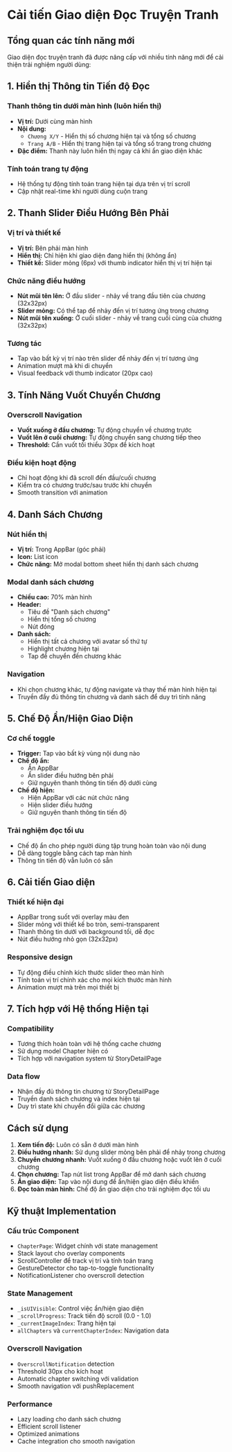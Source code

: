 # Cải tiến Giao diện Đọc Truyện Tranh

## Tổng quan các tính năng mới

Giao diện đọc truyện tranh đã được nâng cấp với nhiều tính năng mới để cải thiện trải nghiệm người dùng:

## 1. Hiển thị Thông tin Tiến độ Đọc

### Thanh thông tin dưới màn hình (luôn hiển thị)
- **Vị trí:** Dưới cùng màn hình
- **Nội dung:** 
  - `Chương X/Y` - Hiển thị số chương hiện tại và tổng số chương
  - `Trang A/B` - Hiển thị trang hiện tại và tổng số trang trong chương
- **Đặc điểm:** Thanh này luôn hiển thị ngay cả khi ẩn giao diện khác

### Tính toán trang tự động
- Hệ thống tự động tính toán trang hiện tại dựa trên vị trí scroll
- Cập nhật real-time khi người dùng cuộn trang

## 2. Thanh Slider Điều Hướng Bên Phải

### Vị trí và thiết kế
- **Vị trí:** Bên phải màn hình
- **Hiển thị:** Chỉ hiện khi giao diện đang hiển thị (không ẩn)
- **Thiết kế:** Slider mỏng (6px) với thumb indicator hiển thị vị trí hiện tại

### Chức năng điều hướng
- **Nút mũi tên lên:** Ở đầu slider - nhảy về trang đầu tiên của chương (32x32px)
- **Slider mỏng:** Có thể tap để nhảy đến vị trí tương ứng trong chương
- **Nút mũi tên xuống:** Ở cuối slider - nhảy về trang cuối cùng của chương (32x32px)

### Tương tác
- Tap vào bất kỳ vị trí nào trên slider để nhảy đến vị trí tương ứng
- Animation mượt mà khi di chuyển
- Visual feedback với thumb indicator (20px cao)

## 3. Tính Năng Vuốt Chuyển Chương

### Overscroll Navigation
- **Vuốt xuống ở đầu chương:** Tự động chuyển về chương trước
- **Vuốt lên ở cuối chương:** Tự động chuyển sang chương tiếp theo
- **Threshold:** Cần vuốt tối thiểu 30px để kích hoạt

### Điều kiện hoạt động
- Chỉ hoạt động khi đã scroll đến đầu/cuối chương
- Kiểm tra có chương trước/sau trước khi chuyển
- Smooth transition với animation

## 4. Danh Sách Chương

### Nút hiển thị
- **Vị trí:** Trong AppBar (góc phải)
- **Icon:** List icon
- **Chức năng:** Mở modal bottom sheet hiển thị danh sách chương

### Modal danh sách chương
- **Chiều cao:** 70% màn hình
- **Header:** 
  - Tiêu đề "Danh sách chương"
  - Hiển thị tổng số chương
  - Nút đóng
- **Danh sách:**
  - Hiển thị tất cả chương với avatar số thứ tự
  - Highlight chương hiện tại
  - Tap để chuyển đến chương khác

### Navigation
- Khi chọn chương khác, tự động navigate và thay thế màn hình hiện tại
- Truyền đầy đủ thông tin chương và danh sách để duy trì tính năng

## 5. Chế Độ Ẩn/Hiện Giao Diện

### Cơ chế toggle
- **Trigger:** Tap vào bất kỳ vùng nội dung nào
- **Chế độ ẩn:**
  - Ẩn AppBar
  - Ẩn slider điều hướng bên phải
  - Giữ nguyên thanh thông tin tiến độ dưới cùng
- **Chế độ hiện:**
  - Hiện AppBar với các nút chức năng
  - Hiện slider điều hướng
  - Giữ nguyên thanh thông tin tiến độ

### Trải nghiệm đọc tối ưu
- Chế độ ẩn cho phép người dùng tập trung hoàn toàn vào nội dung
- Dễ dàng toggle bằng cách tap màn hình
- Thông tin tiến độ vẫn luôn có sẵn

## 6. Cải tiến Giao diện

### Thiết kế hiện đại
- AppBar trong suốt với overlay màu đen
- Slider mỏng với thiết kế bo tròn, semi-transparent
- Thanh thông tin dưới với background tối, dễ đọc
- Nút điều hướng nhỏ gọn (32x32px)

### Responsive design
- Tự động điều chỉnh kích thước slider theo màn hình
- Tính toán vị trí chính xác cho mọi kích thước màn hình
- Animation mượt mà trên mọi thiết bị

## 7. Tích hợp với Hệ thống Hiện tại

### Compatibility
- Tương thích hoàn toàn với hệ thống cache chương
- Sử dụng model Chapter hiện có
- Tích hợp với navigation system từ StoryDetailPage

### Data flow
- Nhận đầy đủ thông tin chương từ StoryDetailPage
- Truyền danh sách chương và index hiện tại
- Duy trì state khi chuyển đổi giữa các chương

## Cách sử dụng

1. **Xem tiến độ:** Luôn có sẵn ở dưới màn hình
2. **Điều hướng nhanh:** Sử dụng slider mỏng bên phải để nhảy trong chương
3. **Chuyển chương nhanh:** Vuốt xuống ở đầu chương hoặc vuốt lên ở cuối chương
4. **Chọn chương:** Tap nút list trong AppBar để mở danh sách chương
5. **Ẩn giao diện:** Tap vào nội dung để ẩn/hiện giao diện điều khiển
6. **Đọc toàn màn hình:** Chế độ ẩn giao diện cho trải nghiệm đọc tối ưu

## Kỹ thuật Implementation

### Cấu trúc Component
- `ChapterPage`: Widget chính với state management
- Stack layout cho overlay components
- ScrollController để track vị trí và tính toán trang
- GestureDetector cho tap-to-toggle functionality
- NotificationListener cho overscroll detection

### State Management
- `_isUIVisible`: Control việc ẩn/hiện giao diện
- `_scrollProgress`: Track tiến độ scroll (0.0 - 1.0)
- `_currentImageIndex`: Trang hiện tại
- `allChapters` và `currentChapterIndex`: Navigation data

### Overscroll Navigation
- `OverscrollNotification` detection
- Threshold 30px cho kích hoạt
- Automatic chapter switching với validation
- Smooth navigation với pushReplacement

### Performance
- Lazy loading cho danh sách chương
- Efficient scroll listener
- Optimized animations
- Cache integration cho smooth navigation 